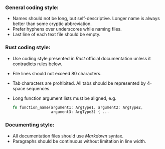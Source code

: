 ### General coding style:

- Names should not be long, but self-descriptive. Longer name is always better than some cryptic abbreviation.
- Prefer hyphens over underscores while naming files.
- Last line of each text file should be empty.

### Rust coding style:

- Use coding style presented in *Rust* official documentation unless it contradicts rules below.
- File lines should not exceed 80 characters.
- Tab characters are prohibited. All tabs should be represented by 4-space sequences.
- Long function argument lists must be aligned, e.g.

    ```rust
    fn function_name(argument1: ArgType1, argument2: ArgType2,
                     argument3: ArgType3) { ...
    ```

### Documenting style:

- All documentation files should use *Markdown* syntax.
- Paragraphs should be continuous without limitation in line width.
